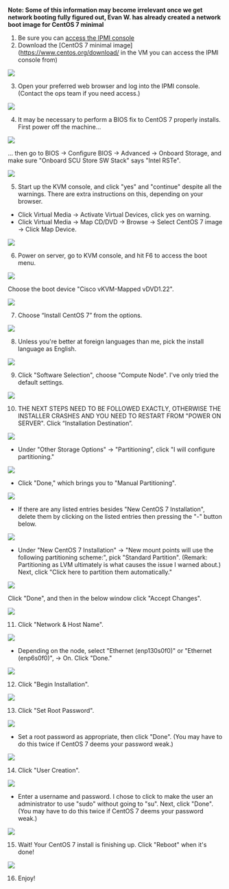 **Note: Some of this information may become irrelevant once we get network booting fully figured out, Evan W. has already created a network boot image for CentOS 7 minimal**

1. Be sure you can [access the IPMI console](VM-Setup-for-Cisco-IPMI-Access)
2. Download the [CentOS 7 minimal image](https://www.centos.org/download/ in the VM you can access the IPMI console from)

![](https://github.com/CCI-MOC/moc/blob/master/docs/images/install_centos7_min_hd_step2.png)

3. Open your preferred web browser and log into the IPMI console. (Contact the ops team if you need access.)

![](https://github.com/CCI-MOC/moc/blob/master/docs/images/install_centos7_min_hd_step3.png)

4. It may be necessary to perform a BIOS fix to CentOS 7 properly installs. First power off the machine...

![](https://github.com/CCI-MOC/moc/blob/master/docs/images/install_centos7_min_hd_step4a.png)

... then go to BIOS -> Configure BIOS -> Advanced -> Onboard Storage, and make sure "Onboard SCU Store SW Stack" says "Intel RSTe".

![](https://github.com/CCI-MOC/moc/blob/master/docs/images/install_centos7_min_hd_step4b.png)

5. Start up the KVM console, and click "yes" and "continue" despite all the warnings. There are extra instructions on this, depending on your browser. 
* Click Virtual Media -> Activate Virtual Devices, click yes on warning.
* Click Virtual Media -> Map CD/DVD -> Browse -> Select CentOS 7 image -> Click Map Device.

![](https://github.com/CCI-MOC/moc/blob/master/docs/images/install_centos7_min_hd_step5a.png)

6. Power on server, go to KVM console, and hit F6 to access the boot menu.

![](https://github.com/CCI-MOC/moc/blob/master/docs/images/install_centos7_min_hd_step6a.png)

Choose the boot device "Cisco vKVM-Mapped vDVD1.22".

![](https://github.com/CCI-MOC/moc/blob/master/docs/images/install_centos7_min_hd_step6b.png)

7. Choose “Install CentOS 7” from the options. 

![](https://github.com/CCI-MOC/moc/blob/master/docs/images/install_centos7_min_hd_step7.png)

8. Unless you're better at foreign languages than me, pick the install language as English.

![](https://github.com/CCI-MOC/moc/blob/master/docs/images/install_centos7_min_hd_step8.png)

9. Click "Software Selection", choose "Compute Node". I've only tried the default settings. 

![](https://github.com/CCI-MOC/moc/blob/master/docs/images/install_centos7_min_hd_step9.png)

10. THE NEXT STEPS NEED TO BE FOLLOWED EXACTLY, OTHERWISE THE INSTALLER CRASHES AND YOU NEED TO RESTART FROM "POWER ON SERVER". Click “Installation Destination”.

![](https://github.com/CCI-MOC/moc/blob/master/docs/images/install_centos7_min_hd_step11a.png)

* Under "Other Storage Options" -> "Partitioning", click "I will configure partitioning."

![](https://github.com/CCI-MOC/moc/blob/master/docs/images/install_centos7_min_hd_step11b.png)

* Click "Done," which brings you to "Manual Partitioning".

![](https://github.com/CCI-MOC/moc/blob/master/docs/images/install_centos7_min_hd_step11c.png)

* If there are any listed entries besides "New CentOS 7 Installation", delete them by clicking on the listed entries then pressing the "-" button below.

![](https://github.com/CCI-MOC/moc/blob/master/docs/images/install_centos7_min_hd_step11d.png)

* Under "New CentOS 7 Installation" → "New mount points will use the following partitioning scheme:", pick "Standard Partition". (Remark: Partitioning as LVM ultimately is what causes the issue I warned about.) Next, click "Click here to partition them automatically."

![](https://github.com/CCI-MOC/moc/blob/master/docs/images/install_centos7_min_hd_step11e.png)

Click "Done", and then in the below window click "Accept Changes".

![](https://github.com/CCI-MOC/moc/blob/master/docs/images/install_centos7_min_hd_step11f.png)

11. Click "Network & Host Name".

![](https://github.com/CCI-MOC/moc/blob/master/docs/images/install_centos7_min_hd_step12.png)

* Depending on the node, select "Ethernet (enp130s0f0)" or "Ethernet (enp6s0f0)", -> On. Click "Done."

![](https://github.com/CCI-MOC/moc/blob/master/docs/images/install_centos7_min_hd_step12b.png)

12. Click "Begin Installation".

![](https://github.com/CCI-MOC/moc/blob/master/docs/images/install_centos7_min_hd_step13.png)

13. Click "Set Root Password".

![](https://github.com/CCI-MOC/moc/blob/master/docs/images/install_centos7_min_hd_step14.png)

* Set a root password as appropriate, then click "Done". (You may have to do this twice if CentOS 7 deems your password weak.)

![](https://github.com/CCI-MOC/moc/blob/master/docs/images/install_centos7_min_hd_step14b.png)

14. Click "User Creation".

![](https://github.com/CCI-MOC/moc/blob/master/docs/images/install_centos7_min_hd_step15a.png)

* Enter a username and password. I chose to click to make the user an administrator to use "sudo" without going to "su". Next, click "Done". (You may have to do this twice if CentOS 7 deems your password weak.)

![](https://github.com/CCI-MOC/moc/blob/master/docs/images/install_centos7_min_hd_step15b.png)

15. Wait! Your CentOS 7 install is finishing up. Click "Reboot" when it's done!

![](https://github.com/CCI-MOC/moc/blob/master/docs/images/install_centos7_min_hd_step16.png)

16. Enjoy!


